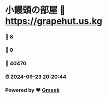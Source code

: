 # 小饅頭の部屋 :link: https://grapehut.us.kg 
### :page_facing_up: [8](https://grapehut.us.kg/tag.html) 
### :speech_balloon: 0 
### :hibiscus: 40470 
### :alarm_clock: 2024-09-23 20:20:44 
### Powered by :heart: [Gmeek](https://github.com/Meekdai/Gmeek)
